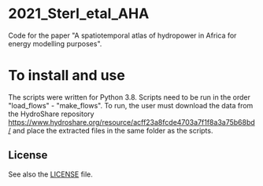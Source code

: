 
# 2021_Sterl_etal_AHA 

Code for the paper "A spatiotemporal atlas of hydropower in Africa for energy modelling purposes".

# To install and use

The scripts were written for Python 3.8. Scripts need to be run in the order "load_flows" - "make_flows". To run, the user must download the data from the HydroShare repository https://www.hydroshare.org/resource/acff23a8fcde4703a7f1f8a3a75b68bd/ and place the extracted files in the same folder as the scripts.

## License
See also the [LICENSE](./LICENSE.md) file.